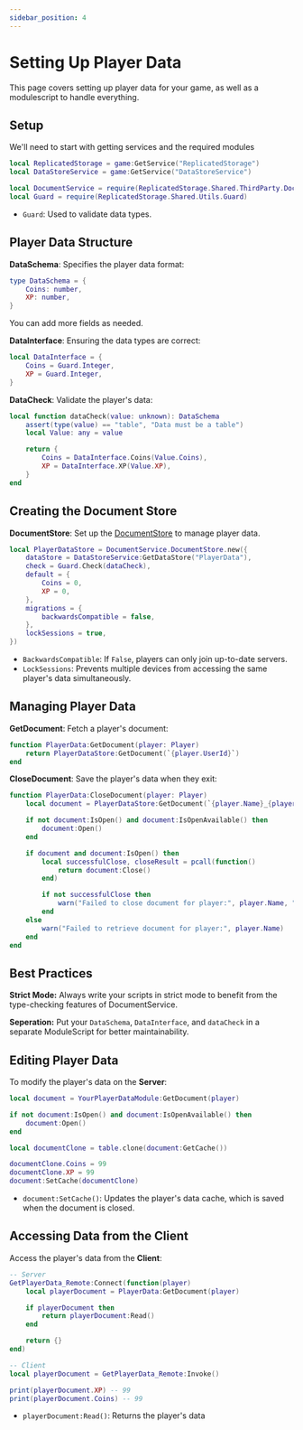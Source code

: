 ```yaml
---
sidebar_position: 4
---
```

 
# Setting Up Player Data

This page covers setting up player data for your game, as well as a modulescript to handle everything.

## Setup

We'll need to start with getting services and the required modules
```lua
local ReplicatedStorage = game:GetService("ReplicatedStorage")
local DataStoreService = game:GetService("DataStoreService")

local DocumentService = require(ReplicatedStorage.Shared.ThirdParty.DocumentService)
local Guard = require(ReplicatedStorage.Shared.Utils.Guard)
```
- `Guard`: Used to validate data types.

## Player Data Structure

**DataSchema**:
Specifies the player data format:
```lua
type DataSchema = {
	Coins: number,
	XP: number,
}
```
You can add more fields as needed.

**DataInterface**:
Ensuring the data types are correct:
```lua
local DataInterface = {
	Coins = Guard.Integer,
	XP = Guard.Integer,
}
```

**DataCheck**:
Validate the player's data:
```lua
local function dataCheck(value: unknown): DataSchema
	assert(type(value) == "table", "Data must be a table")
	local Value: any = value

	return {
		Coins = DataInterface.Coins(Value.Coins),
		XP = DataInterface.XP(Value.XP),
	}
end
```

## Creating the Document Store

**DocumentStore**:
Set up the [DocumentStore](https://anthony0br.github.io/DocumentService/api/DocumentStore/) to manage player data.
```lua
local PlayerDataStore = DocumentService.DocumentStore.new({
	dataStore = DataStoreService:GetDataStore("PlayerData"),
	check = Guard.Check(dataCheck),
	default = {
		Coins = 0,
		XP = 0,
	},
	migrations = {
		backwardsCompatible = false, 
	},
	lockSessions = true,
})
```
- `BackwardsCompatible`: If `False`, players can only join up-to-date servers.
- `LockSessions`: Prevents multiple devices from accessing the same player's data simultaneously.

## Managing Player Data

**GetDocument**:
Fetch a player's document:
```lua
function PlayerData:GetDocument(player: Player)
	return PlayerDataStore:GetDocument(`{player.UserId}`)
end
```

**CloseDocument**:
Save the player's data when they exit:
```lua
function PlayerData:CloseDocument(player: Player)
	local document = PlayerDataStore:GetDocument(`{player.Name}_{player.UserId}`)

	if not document:IsOpen() and document:IsOpenAvailable() then
		document:Open()
	end

	if document and document:IsOpen() then
		local successfulClose, closeResult = pcall(function()
			return document:Close()
		end)

		if not successfulClose then
			warn("Failed to close document for player:", player.Name, "Error:", closeResult)
		end
	else
		warn("Failed to retrieve document for player:", player.Name)
	end
end
```

## Best Practices

**Strict Mode:** Always write your scripts in strict mode to benefit from the type-checking features of DocumentService.

**Seperation:** Put your `DataSchema`, `DataInterface`, and `dataCheck` in a separate ModuleScript for better maintainability.

## Editing Player Data

To modify the player's data on the **Server**:
```lua
local document = YourPlayerDataModule:GetDocument(player)

if not document:IsOpen() and document:IsOpenAvailable() then
	document:Open()
end

local documentClone = table.clone(document:GetCache())

documentClone.Coins = 99
documentClone.XP = 99
document:SetCache(documentClone)
```
- `document:SetCache()`: Updates the player's data cache, which is saved when the document is closed.

## Accessing Data from the Client

Access the player's data from the **Client**:
```lua
-- Server
GetPlayerData_Remote:Connect(function(player)
	local playerDocument = PlayerData:GetDocument(player)

	if playerDocument then
		return playerDocument:Read()
	end

	return {}
end)

-- Client
local playerDocument = GetPlayerData_Remote:Invoke()

print(playerDocument.XP) -- 99
print(playerDocument.Coins) -- 99
```
- `playerDocument:Read()`: Returns the player's data